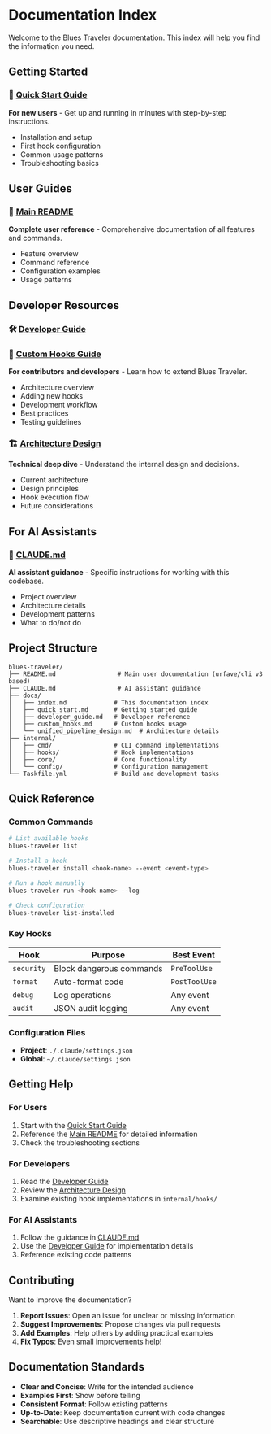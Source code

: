 # Documentation Index

Welcome to the Blues Traveler documentation. This index will help you find the information you need.

## Getting Started

### 🚀 [Quick Start Guide](quick_start.md)

**For new users** - Get up and running in minutes with step-by-step instructions.

- Installation and setup
- First hook configuration
- Common usage patterns
- Troubleshooting basics

## User Guides

### 📖 [Main README](../README.md)

**Complete user reference** - Comprehensive documentation of all features and commands.

- Feature overview
- Command reference
- Configuration examples
- Usage patterns

## Developer Resources

### 🛠️ [Developer Guide](developer_guide.md)
### 🧩 [Custom Hooks Guide](custom_hooks.md)

**For contributors and developers** - Learn how to extend Blues Traveler.

- Architecture overview
- Adding new hooks
- Development workflow
- Best practices
- Testing guidelines

### 🏗️ [Architecture Design](unified_pipeline_design.md)

**Technical deep dive** - Understand the internal design and decisions.

- Current architecture
- Design principles
- Hook execution flow
- Future considerations

## For AI Assistants

### 🤖 [CLAUDE.md](../CLAUDE.md)

**AI assistant guidance** - Specific instructions for working with this codebase.

- Project overview
- Architecture details
- Development patterns
- What to do/not do

## Project Structure

```
blues-traveler/
├── README.md                 # Main user documentation (urfave/cli v3 based)
├── CLAUDE.md                 # AI assistant guidance
├── docs/
│   ├── index.md             # This documentation index
│   ├── quick_start.md       # Getting started guide
│   ├── developer_guide.md   # Developer reference
│   ├── custom_hooks.md      # Custom hooks usage
│   └── unified_pipeline_design.md  # Architecture details
├── internal/
│   ├── cmd/                 # CLI command implementations
│   ├── hooks/               # Hook implementations
│   ├── core/                # Core functionality
│   └── config/              # Configuration management
└── Taskfile.yml             # Build and development tasks
```

## Quick Reference

### Common Commands

```bash
# List available hooks
blues-traveler list

# Install a hook
blues-traveler install <hook-name> --event <event-type>

# Run a hook manually
blues-traveler run <hook-name> --log

# Check configuration
blues-traveler list-installed
```

### Key Hooks

| Hook | Purpose | Best Event |
|------|---------|------------|
| `security` | Block dangerous commands | `PreToolUse` |
| `format` | Auto-format code | `PostToolUse` |
| `debug` | Log operations | Any event |
| `audit` | JSON audit logging | Any event |

### Configuration Files

- **Project**: `./.claude/settings.json`
- **Global**: `~/.claude/settings.json`

## Getting Help

### For Users

1. Start with the [Quick Start Guide](quick_start.md)
2. Reference the [Main README](../README.md) for detailed information
3. Check the troubleshooting sections

### For Developers

1. Read the [Developer Guide](developer_guide.md)
2. Review the [Architecture Design](unified_pipeline_design.md)
3. Examine existing hook implementations in `internal/hooks/`

### For AI Assistants

1. Follow the guidance in [CLAUDE.md](../CLAUDE.md)
2. Use the [Developer Guide](developer_guide.md) for implementation details
3. Reference existing code patterns

## Contributing

Want to improve the documentation?

1. **Report Issues**: Open an issue for unclear or missing information
2. **Suggest Improvements**: Propose changes via pull requests
3. **Add Examples**: Help others by adding practical examples
4. **Fix Typos**: Even small improvements help!

## Documentation Standards

- **Clear and Concise**: Write for the intended audience
- **Examples First**: Show before telling
- **Consistent Format**: Follow existing patterns
- **Up-to-Date**: Keep documentation current with code changes
- **Searchable**: Use descriptive headings and clear structure
